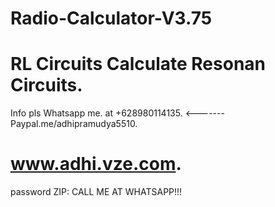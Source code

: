 # Radio-Calculator-V3.75
RL Circuits
Calculate Resonan Circuits.
===========================

Info pls Whatsapp me.
at +628980114135.  <-------
Paypal.me/adhipramudya5510.

www.adhi.vze.com.
=================
password ZIP: CALL ME AT WHATSAPP!!!


